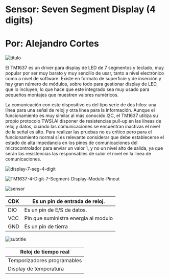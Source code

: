 # Sensor:           Seven Segment Display (4 digits)
# Por: Alejandro Cortes 

![titulo](https://user-images.githubusercontent.com/79546666/191896415-3305c4b0-6f15-4144-84de-de048f99c4d9.png)

El TM1637 es un driver para display de LED de 7 segmentos y teclado, muy popular por ser muy barato y muy sencillo de usar, tanto a nivel electrónico como a nivel de software. Existe en formato de superficie y de inserción y hay gran número de módulos, sobre todo para gestionar display de LED, que lo incluyen; lo que hace que este integrado sea muy usado para pequeños montajes que muestren valores numéricos.

La comunicación con este dispositivo es del tipo serie de dos hilos: una línea para una señal de reloj y otra línea para la información. Aunque el funcionamiento es muy similar al más conocido I2C, el TM1637 utiliza su propio protocolo TWSI.Al disponer de resistencias pull-up en las líneas de reloj y datos, cuando las comunicaciones se encuentran inactivas el nivel de la señal es alto. Para realizar las pruebas no es crítico pero para el funcionamiento normal sí es relevante considerar que debe establecerse el estado de alta impedancia en los pines de comunicaciones del microcontrolador para enviar un valor 1, y no un nivel alto de salida, ya que serán las resistencias las responsables de subir el nivel en la línea de comunicaciones.

![display-7-seg-4-digit](https://user-images.githubusercontent.com/79546666/191896809-ac984ef9-e171-4dac-aaf2-81f790fcf301.jpg)

![TM1637-4-Digit-7-Segment-Display-Module-Pinout](https://user-images.githubusercontent.com/79546666/191896882-9b70b962-07fd-445c-82c0-90b9729c0af6.png)

![sensor](https://user-images.githubusercontent.com/79546666/191898632-ae97015a-0c4e-484f-a7a5-718d84475544.png)


| CDK | Es un pin de entrada de reloj.       |
|-----|--------------------------------------|
| DIO | Es un pin de E/S de datos.           |
| VCC | Pin que suministra energia al modulo |
| GND | Es un pin de tierra                  |

![subtitle](https://user-images.githubusercontent.com/79546666/191898951-403e2987-735f-46b2-9a44-c6614520fdba.png)

| Reloj de tiempo real        |
|-----------------------------|
| Temporizadores programables |
| Display de temperatura      |
